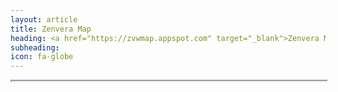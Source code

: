 ```yaml
---
layout: article
title: Zenvera Map
heading: <a href="https://zvwmap.appspot.com" target="_blank">Zenvera Map</a>
subheading:
icon: fa-globe
---
```

<div style="width:100%; position: relative; height: 0; padding-bottom: 50%;"><iframe src="https://zvwmap.appspot.com/index.php" style="width:100%; height: 100%;"></div>